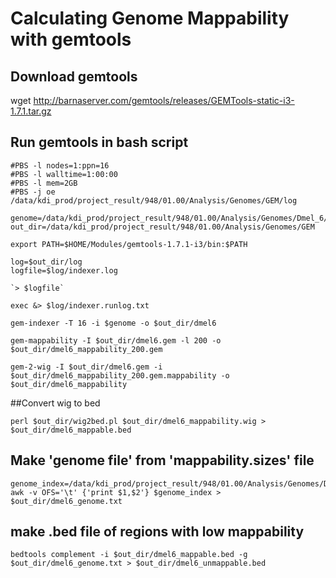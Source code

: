 # Calculating Genome Mappability with gemtools

## Download gemtools

wget http://barnaserver.com/gemtools/releases/GEMTools-static-i3-1.7.1.tar.gz

## Run gemtools in bash script

```
#PBS -l nodes=1:ppn=16
#PBS -l walltime=1:00:00
#PBS -l mem=2GB
#PBS -j oe /data/kdi_prod/project_result/948/01.00/Analysis/Genomes/GEM/log

genome=/data/kdi_prod/project_result/948/01.00/Analysis/Genomes/Dmel_6/dmel_6.12.fa
out_dir=/data/kdi_prod/project_result/948/01.00/Analysis/Genomes/GEM

export PATH=$HOME/Modules/gemtools-1.7.1-i3/bin:$PATH

log=$out_dir/log
logfile=$log/indexer.log

`> $logfile`

exec &> $log/indexer.runlog.txt

gem-indexer -T 16 -i $genome -o $out_dir/dmel6

gem-mappability -I $out_dir/dmel6.gem -l 200 -o $out_dir/dmel6_mappability_200.gem

gem-2-wig -I $out_dir/dmel6.gem -i $out_dir/dmel6_mappability_200.gem.mappability -o $out_dir/dmel6_mappability
```

##Convert wig to bed

```
perl $out_dir/wig2bed.pl $out_dir/dmel6_mappability.wig > $out_dir/dmel6_mappable.bed
```

## Make 'genome file' from 'mappability.sizes' file

```
genome_index=/data/kdi_prod/project_result/948/01.00/Analysis/Genomes/Dmel_6/dmel_6.12.fa.fai
awk -v OFS='\t' {'print $1,$2'} $genome_index > $out_dir/dmel6_genome.txt
```
## make .bed file of regions with low mappability

```
bedtools complement -i $out_dir/dmel6_mappable.bed -g $out_dir/dmel6_genome.txt > $out_dir/dmel6_unmappable.bed
```

